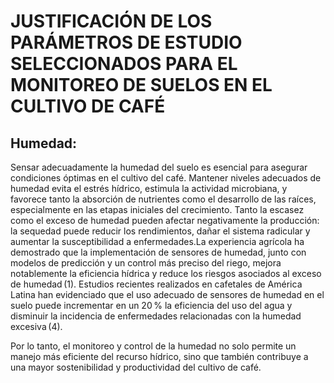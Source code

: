 # JUSTIFICACIÓN DE LOS PARÁMETROS DE ESTUDIO SELECCIONADOS PARA EL MONITOREO DE SUELOS EN EL CULTIVO DE CAFÉ

## Humedad:
Sensar adecuadamente la humedad del suelo es esencial para asegurar condiciones óptimas en el cultivo del café. Mantener niveles adecuados de humedad evita el estrés hídrico, estimula la actividad microbiana, y favorece tanto la absorción de nutrientes como el desarrollo de las raíces, especialmente en las etapas iniciales del crecimiento. Tanto la escasez como el exceso de humedad pueden afectar negativamente la producción: la sequedad puede reducir los rendimientos, dañar el sistema radicular y aumentar la susceptibilidad a enfermedades.La experiencia agrícola ha demostrado que la implementación de sensores de humedad, junto con modelos de predicción y un control más preciso del riego, mejora notablemente la eficiencia hídrica y reduce los riesgos asociados al exceso de humedad (1). Estudios recientes realizados en cafetales de América Latina han evidenciado que el uso adecuado de sensores de humedad en el suelo puede incrementar en un 20 % la eficiencia del uso del agua y disminuir la incidencia de enfermedades relacionadas con la humedad excesiva (4).

Por lo tanto, el monitoreo y control de la humedad no solo permite un manejo más eficiente del recurso hídrico, sino que también contribuye a una mayor sostenibilidad y productividad del cultivo de café.
